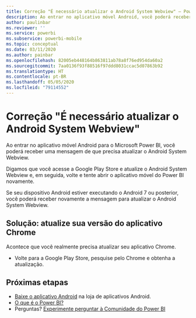 ```yaml
---
title: Correção "É necessário atualizar o Android System Webview" – Power BI
description: Ao entrar no aplicativo móvel Android, você poderá receber uma mensagem de que precisa atualizar o Android System Webview.
author: paulinbar
ms.reviewer: ''
ms.service: powerbi
ms.subservice: powerbi-mobile
ms.topic: conceptual
ms.date: 03/11/2020
ms.author: painbar
ms.openlocfilehash: 82005eb448164b863811ab78a8f76ed954da60a2
ms.sourcegitcommit: 7aa0136f93f88516f97ddd8031ccac5d07863b92
ms.translationtype: HT
ms.contentlocale: pt-BR
ms.lasthandoff: 05/05/2020
ms.locfileid: "79114552"
---
```

# <a name="fixing-need-to-update-android-system-webview"></a>Correção "É necessário atualizar o Android System Webview"
Ao entrar no aplicativo móvel Android para o Microsoft Power BI, você poderá receber uma mensagem de que precisa atualizar o Android System Webview. 

Digamos que você acesse a Google Play Store e atualize o Android System Webview e, em seguida, volte e tente abrir o aplicativo móvel do Power BI novamente. 

Se seu dispositivo Android estiver executando o Android 7 ou posterior, você poderá receber novamente a mensagem para atualizar o Android System Webview. 

## <a name="solution-upgrade-your-version-of-the-chrome-app"></a>Solução: atualize sua versão do aplicativo Chrome
Acontece que você realmente precisa atualizar seu aplicativo Chrome. 

* Volte para a Google Play Store, pesquise pelo Chrome e obtenha a atualização.

## <a name="next-steps"></a>Próximas etapas
* [Baixe o aplicativo Android](https://go.microsoft.com/fwlink/?LinkID=544867) na loja de aplicativos Android.
* [O que é o Power BI?](../../fundamentals/power-bi-overview.md)
* Perguntas? [Experimente perguntar à Comunidade do Power BI](https://community.powerbi.com/)


